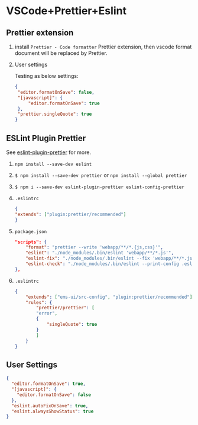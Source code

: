 # VSCode+Prettier+Eslint

## Prettier extension

1. install `Prettier - Code formatter`  Prettier extension, then vscode format document will be replaced by Prettier.
2. User settings

   Testing as below settings:

   ```json
   {
    "editor.formatOnSave": false,
    "[javascript]": {
        "editor.formatOnSave": true
    },
    "prettier.singleQuote": true
   }
   ```

## ESLint Plugin Prettier

See [eslint-plugin-prettier](https://github.com/prettier/eslint-plugin-prettier) for more.

1. `npm install --save-dev eslint`
2. `$ npm install --save-dev prettier` or `npm install --global prettier`
3. `$ npm i --save-dev eslint-plugin-prettier eslint-config-prettier`
4. `.eslintrc`
    ```json
    {
    "extends": ["plugin:prettier/recommended"]
    }
    ```
5. `package.json`
    ```json
    "scripts": {
        "format": "prettier --write 'webapp/**/*.{js,css}'",
        "eslint": "./node_modules/.bin/eslint 'webapp/**/*.js'",
        "eslint-fix": "./node_modules/.bin/eslint --fix 'webapp/**/*.js'",
        "eslint-check": "./node_modules/.bin/eslint --print-config .eslintrc | eslint-config-prettier-check"
    },
6. `.eslintrc`

    ```json
    {
        "extends": ["ems-ui/src-config", "plugin:prettier/recommended"],
        "rules": {
            "prettier/prettier": [
            "error",
            {
                "singleQuote": true
            }
            ]
        }
    }
    ```

## User Settings

```json
{
  "editor.formatOnSave": true,
  "[javascript]": {
    "editor.formatOnSave": false
  },
  "eslint.autoFixOnSave": true,
  "eslint.alwaysShowStatus": true
}
```
